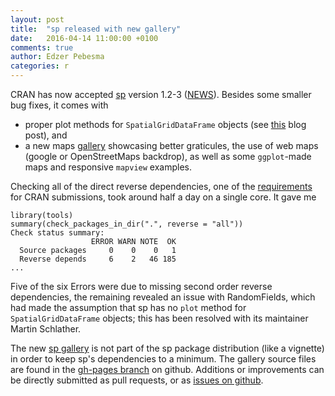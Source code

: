 ```yaml
---
layout: post
title:  "sp released with new gallery"
date:   2016-04-14 11:00:00 +0100
comments: true
author: Edzer Pebesma
categories: r
---
```

CRAN has now accepted
[sp](https://cran.r-project.org/package=sp) version 1.2-3
([NEWS](https://cran.r-project.org/web/packages/sp/news.html)).
Besides some smaller bug fixes, it comes with

* proper plot methods for `SpatialGridDataFrame` objects (see [this](http://r-spatial.org/r/2016/03/08/plotting-spatial-grids.html) blog post), and
* a new maps [gallery](https://edzer.github.io/sp/) showcasing better graticules, the use of web maps (google or OpenStreetMaps backdrop), as well as some `ggplot`-made maps and responsive `mapview` examples.

Checking all of the direct reverse dependencies, one of the
[requirements](https://cran.r-project.org/web/packages/policies.html#Submission)
for CRAN submissions, took around half a day on a single core. It gave me

    library(tools)
    summary(check_packages_in_dir(".", reverse = "all"))
    Check status summary:
                      ERROR WARN NOTE  OK
      Source packages     0    0    0   1
	  Reverse depends     6    2   46 185
    ...


Five of the six Errors were due to missing second order reverse
dependencies, the remaining revealed an issue with RandomFields,
which had made the assumption that sp has no `plot` method for
`SpatialGridDataFrame` objects; this has been resolved with its
maintainer Martin Schlather.

The new [sp gallery](https://edzer.github.io/sp/) is not part of
the sp package distribution (like a vignette) in order to keep sp's
dependencies to a minimum.  The gallery source files are found in
the [gh-pages branch](https://github.com/edzer/sp/tree/gh-pages)
on github. Additions or improvements can be directly
submitted as pull requests, or as [issues on
github](https://github.com/edzer/sp/issues).
